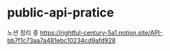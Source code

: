 # public-api-pratice
노션 정리 중
https://rightful-century-5a1.notion.site/API-bb7f1c73aa7a481ebc10234cd9afd928
